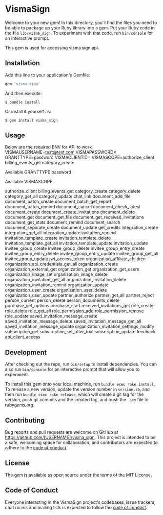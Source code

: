 # VismaSign

Welcome to your new gem! In this directory, you'll find the files you need to be able to package up your Ruby library into a gem. Put your Ruby code in the file `lib/visma_sign`. To experiment with that code, run `bin/console` for an interactive prompt.

This gem is used for accessing visma sign api.

## Installation

Add this line to your application's Gemfile:

```ruby
gem 'visma_sign'
```

And then execute:

    $ bundle install

Or install it yourself as:

    $ gem install visma_sign

## Usage

Below are the required ENV for API to work
VISMAUSERNAME=<test@test.com>
VISMAPASSWORD=<login password>
GRANTTYPE=password
VISMACLIENTID=<visma-client-id>
VISMASCOPE=authorize_client billing_events_get category_create

Available GRANTTYPE
  password

Available VISMASCOPE

  authorize_client billing_events_get category_create category_delete category_get_all category_update chat_link document_add_file document_batch_create document_batch_get_report document_batch_remind document_cancel document_check_latest document_create document_create_invitations document_delete document_get document_get_file document_get_received_invitations document_get_stats document_remind document_search document_separate_create document_update get_credits integration_create integration_get_all integration_update invitation_remind invitation_template_create invitation_template_delete invitation_template_get_all invitation_template_update invitation_update invitee_group_create invitee_group_delete invitee_group_entry_create invitee_group_entry_delete invitee_group_entry_update invitee_group_get_all invitee_group_update jwt_access_token organization_affiliate_children organization_api_credentials_get_all organization_create organization_external_get organization_get organization_get_users organization_image_set organization_image_delete organization_invitation_get_all organization_invitation_delete organization_invitation_remind organization_update organization_user_create organization_user_delete organization_user_update partner_authorize partner_get_all partner_reject person_current person_delete person_documents_delete purchase_get_options purchase_start received_invitations_get role_create role_delete role_get_all role_permission_add role_permission_remove role_update saved_invitation_message_create saved_invitation_message_delete saved_invitation_message_get_all saved_invitation_message_update organization_invitation_settings_modify subscription_get subscription_set_after_trial subscription_update feedback api_client_access

## Development

After checking out the repo, run `bin/setup` to install dependencies. You can also run `bin/console` for an interactive prompt that will allow you to experiment.

To install this gem onto your local machine, run `bundle exec rake install`. To release a new version, update the version number in `version.rb`, and then run `bundle exec rake release`, which will create a git tag for the version, push git commits and the created tag, and push the `.gem` file to [rubygems.org](https://rubygems.org).

## Contributing

Bug reports and pull requests are welcome on GitHub at https://github.com/[USERNAME]/visma_sign. This project is intended to be a safe, welcoming space for collaboration, and contributors are expected to adhere to the [code of conduct](https://github.com/[USERNAME]/visma_sign/blob/master/CODE_OF_CONDUCT.md).

## License

The gem is available as open source under the terms of the [MIT License](https://opensource.org/licenses/MIT).

## Code of Conduct

Everyone interacting in the VismaSign project's codebases, issue trackers, chat rooms and mailing lists is expected to follow the [code of conduct](https://github.com/[USERNAME]/visma_sign/blob/master/CODE_OF_CONDUCT.md).
